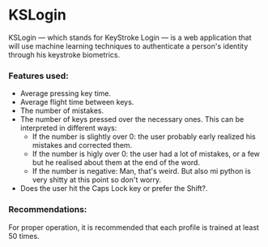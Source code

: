 # KSLogin
KSLogin — which stands for KeyStroke Login — is a web application that will use machine learning techniques to authenticate a person's identity through his keystroke biometrics.
### Features used:
* Average pressing key time.
* Average flight time between keys.
* The number of mistakes.
* The number of keys pressed over the necessary ones. This can be interpreted in different ways:
  - If the number is slightly over 0: the user probably early realized his mistakes and corrected them.
  - If the number is higly over 0: the user had a lot of mistakes, or a few but he realised about them at the end of the   word.
  - If the number is negative: Man, that's weird. But also mi python is very shitty at this point so don't worry.
* Does the user hit the Caps Lock key or prefer the Shift?.
### Recommendations:
For proper operation, it is recommended that each profile is trained at least 50 times.
